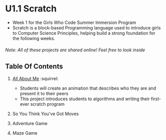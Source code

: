 # U1.1 Scratch
- Week 1 for the Girls Who Code Summer Immersion Program
- Scratch is a block-based Programming language used to introduce girls to Computer Science Principles, helping build a strong foundation for the following weeks.


###### Note: All of these projects are shared online! Feel free to look *inside*

## Table Of Contents

1. [All About Me](https://scratch.mit.edu/projects/320060423) :squirrel:
   - Students will create an animation that describes who they are and present it to their peers
   - This project introduces students to algorithms and writing their first-ever scratch program

2. So You Think You've Got Moves
3. Adventure Game
4. Maze Game

